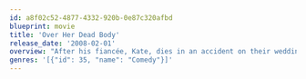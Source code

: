 ```yaml
---
id: a8f02c52-4877-4332-920b-0e87c320afbd
blueprint: movie
title: 'Over Her Dead Body'
release_date: '2008-02-01'
overview: "After his fiancée, Kate, dies in an accident on their wedding day, veterinarian Henry grows depressed. To help him move on, his sister has him visit psychic Ashley and gives her Kate's diary. Ashley uses the journal's details to convincingly deliver the fake message that Kate wants Henry to move on. However, Kate's ghost is watching over Ashley and Henry. Furious when they fall for each other, she vows to sabotage their relationship."
genres: '[{"id": 35, "name": "Comedy"}]'
---
```


